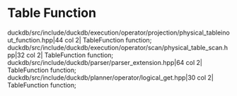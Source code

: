 # Table Function

duckdb/src/include/duckdb/execution/operator/projection/physical_tableinout_function.hpp|44 col 2| TableFunction function;
duckdb/src/include/duckdb/execution/operator/scan/physical_table_scan.hpp|32 col 2| TableFunction function;
duckdb/src/include/duckdb/parser/parser_extension.hpp|64 col 2| TableFunction function;
duckdb/src/include/duckdb/planner/operator/logical_get.hpp|30 col 2| TableFunction function;
